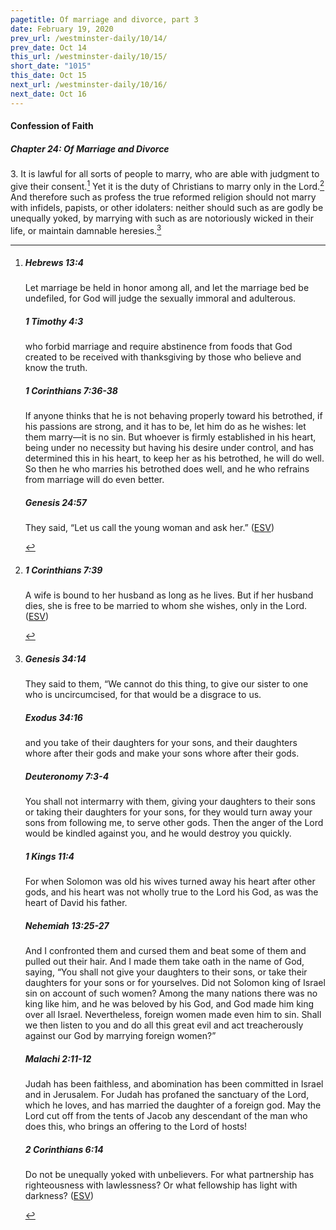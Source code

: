 ```yaml
---
pagetitle: Of marriage and divorce, part 3
date: February 19, 2020
prev_url: /westminster-daily/10/14/
prev_date: Oct 14
this_url: /westminster-daily/10/15/
short_date: "1015"
this_date: Oct 15
next_url: /westminster-daily/10/16/
next_date: Oct 16
---
```


#### Confession of Faith

##### Chapter 24: Of Marriage and Divorce

<span class="q">3.</span> It is lawful for all sorts of people to marry, who are able with judgment to give their consent.[^fnref:wcf1] Yet it is the duty of Christians to marry only in the Lord.[^fnref:wcf2] And therefore such as profess the true reformed religion should not marry with infidels, papists, or other idolaters: neither should such as are godly be unequally yoked, by marrying with such as are notoriously wicked in their life, or maintain damnable heresies.[^fnref:wcf3]

[^fnref:wcf1]: <div class="esv"><h5>Hebrews 13:4</h5> <div class="esv-text"><p id="p58013004.01-1">Let marriage be held in honor among all, and let the marriage bed be undefiled, for God will judge the sexually immoral and adulterous.</p> </div><h5>1 Timothy 4:3</h5> <div class="esv-text"><p id="p54004003.01-2">who forbid marriage and require abstinence from foods that God created to be received with thanksgiving by those who believe and know the truth.</p> </div><h5>1 Corinthians 7:36-38</h5> <div class="esv-text"><p id="p46007036.01-3">If anyone thinks that he is not behaving properly toward his betrothed, if his passions are strong, and it has to be, let him do as he wishes: let them marry&#8212;it is no sin. But whoever is firmly established in his heart, being under no necessity but having his desire under control, and has determined this in his heart, to keep her as his betrothed, he will do well. So then he who marries his betrothed does well, and he who refrains from marriage will do even better.</p> </div><h5>Genesis 24:57</h5> <div class="esv-text"><p id="p01024057.01-4">They said, &#8220;Let us call the young woman and ask her.&#8221;  (<a href="http://www.esv.org" class="copyright">ESV</a>)</p> </div> </div>

[^fnref:wcf2]: <div class="esv"><h5>1 Corinthians 7:39</h5> <div class="esv-text"><p id="p46007039.01-1">A wife is bound to her husband as long as he lives. But if her husband dies, she is free to be married to whom she wishes, only in the Lord.  (<a href="http://www.esv.org" class="copyright">ESV</a>)</p> </div> </div>

[^fnref:wcf3]: <div class="esv"><h5>Genesis 34:14</h5> <div class="esv-text"><p id="p01034014.01-1">They said to them, &#8220;We cannot do this thing, to give our sister to one who is uncircumcised, for that would be a disgrace to us.</p> </div><h5>Exodus 34:16</h5> <div class="esv-text"><p id="p02034016.01-2">and you take of their daughters for your sons, and their daughters whore after their gods and make your sons whore after their gods.</p> </div><h5>Deuteronomy 7:3-4</h5> <div class="esv-text"><p id="p05007003.01-3">You shall not intermarry with them, giving your daughters to their sons or taking their daughters for your sons, for they would turn away your sons from following me, to serve other gods. Then the anger of the <span class="small-caps">Lord</span> would be kindled against you, and he would destroy you quickly.</p> </div><h5>1 Kings 11:4</h5> <div class="esv-text"><p id="p11011004.01-4">For when Solomon was old his wives turned away his heart after other gods, and his heart was not wholly true to the <span class="small-caps">Lord</span> his God, as was the heart of David his father.</p> </div><h5>Nehemiah 13:25-27</h5> <div class="esv-text"><p id="p16013025.01-5">And I confronted them and cursed them and beat some of them and pulled out their hair. And I made them take oath in the name of God, saying, &#8220;You shall not give your daughters to their sons, or take their daughters for your sons or for yourselves. Did not Solomon king of Israel sin on account of such women? Among the many nations there was no king like him, and he was beloved by his God, and God made him king over all Israel. Nevertheless, foreign women made even him to sin. Shall we then listen to you and do all this great evil and act treacherously against our God by marrying foreign women?&#8221;</p> </div><h5>Malachi 2:11-12</h5> <div class="esv-text"><p id="p39002011.01-6">Judah has been faithless, and abomination has been committed in Israel and in Jerusalem. For Judah has profaned the sanctuary of the <span class="small-caps">Lord</span>, which he loves, and has married the daughter of a foreign god. May the <span class="small-caps">Lord</span> cut off from the tents of Jacob any descendant of the man who does this, who brings an offering to the <span class="small-caps">Lord</span> of hosts!</p> </div><h5>2 Corinthians 6:14</h5> <div class="esv-text"> <p id="p47006014.07-7">Do not be unequally yoked with unbelievers. For what partnership has righteousness with lawlessness? Or what fellowship has light with darkness?  (<a href="http://www.esv.org" class="copyright">ESV</a>)</p> </div> </div>

